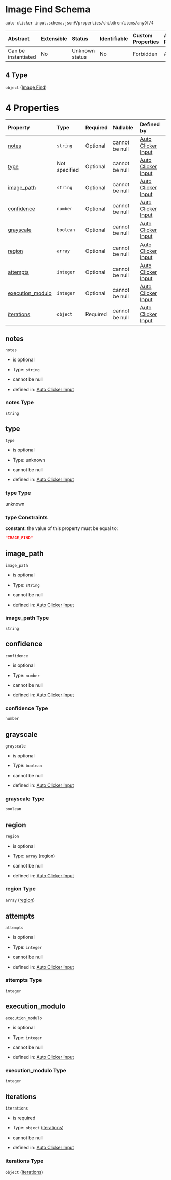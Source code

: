 # Image Find Schema

```txt
auto-clicker-input.schema.json#/properties/children/items/anyOf/4
```



| Abstract            | Extensible | Status         | Identifiable | Custom Properties | Additional Properties | Access Restrictions | Defined In                                                                                          |
| :------------------ | :--------- | :------------- | :----------- | :---------------- | :-------------------- | :------------------ | :-------------------------------------------------------------------------------------------------- |
| Can be instantiated | No         | Unknown status | No           | Forbidden         | Allowed               | none                | [auto-clicker-input.schema.json\*](../../out/auto-clicker-input.schema.json "open original schema") |

## 4 Type

`object` ([Image Find](auto-clicker-input-properties-events-items-anyof-image-find.md))

# 4 Properties

| Property                               | Type          | Required | Nullable       | Defined by                                                                                                                                                                                                       |
| :------------------------------------- | :------------ | :------- | :------------- | :--------------------------------------------------------------------------------------------------------------------------------------------------------------------------------------------------------------- |
| [notes](#notes)                        | `string`      | Optional | cannot be null | [Auto Clicker Input](auto-clicker-input-properties-events-items-anyof-image-find-properties-notes.md "auto-clicker-input.schema.json#/properties/children/items/anyOf/4/properties/notes")                       |
| [type](#type)                          | Not specified | Optional | cannot be null | [Auto Clicker Input](auto-clicker-input-properties-events-items-anyof-image-find-properties-type.md "auto-clicker-input.schema.json#/properties/children/items/anyOf/4/properties/type")                         |
| [image\_path](#image_path)             | `string`      | Optional | cannot be null | [Auto Clicker Input](auto-clicker-input-properties-events-items-anyof-image-find-properties-image_path.md "auto-clicker-input.schema.json#/properties/children/items/anyOf/4/properties/image_path")             |
| [confidence](#confidence)              | `number`      | Optional | cannot be null | [Auto Clicker Input](auto-clicker-input-properties-events-items-anyof-image-find-properties-confidence.md "auto-clicker-input.schema.json#/properties/children/items/anyOf/4/properties/confidence")             |
| [grayscale](#grayscale)                | `boolean`     | Optional | cannot be null | [Auto Clicker Input](auto-clicker-input-properties-events-items-anyof-image-find-properties-grayscale.md "auto-clicker-input.schema.json#/properties/children/items/anyOf/4/properties/grayscale")               |
| [region](#region)                      | `array`       | Optional | cannot be null | [Auto Clicker Input](auto-clicker-input-defs-region.md "auto-clicker-input.schema.json#/properties/children/items/anyOf/4/properties/region")                                                                    |
| [attempts](#attempts)                  | `integer`     | Optional | cannot be null | [Auto Clicker Input](auto-clicker-input-properties-events-items-anyof-image-find-properties-attempts.md "auto-clicker-input.schema.json#/properties/children/items/anyOf/4/properties/attempts")                 |
| [execution\_modulo](#execution_modulo) | `integer`     | Optional | cannot be null | [Auto Clicker Input](auto-clicker-input-properties-events-items-anyof-image-find-properties-execution_modulo.md "auto-clicker-input.schema.json#/properties/children/items/anyOf/4/properties/execution_modulo") |
| [iterations](#iterations)              | `object`      | Required | cannot be null | [Auto Clicker Input](auto-clicker-input-defs-iterations.md "auto-clicker-input.schema.json#/properties/children/items/anyOf/4/properties/iterations")                                                            |

## notes



`notes`

*   is optional

*   Type: `string`

*   cannot be null

*   defined in: [Auto Clicker Input](auto-clicker-input-properties-events-items-anyof-image-find-properties-notes.md "auto-clicker-input.schema.json#/properties/children/items/anyOf/4/properties/notes")

### notes Type

`string`

## type



`type`

*   is optional

*   Type: unknown

*   cannot be null

*   defined in: [Auto Clicker Input](auto-clicker-input-properties-events-items-anyof-image-find-properties-type.md "auto-clicker-input.schema.json#/properties/children/items/anyOf/4/properties/type")

### type Type

unknown

### type Constraints

**constant**: the value of this property must be equal to:

```json
"IMAGE_FIND"
```

## image\_path



`image_path`

*   is optional

*   Type: `string`

*   cannot be null

*   defined in: [Auto Clicker Input](auto-clicker-input-properties-events-items-anyof-image-find-properties-image_path.md "auto-clicker-input.schema.json#/properties/children/items/anyOf/4/properties/image_path")

### image\_path Type

`string`

## confidence



`confidence`

*   is optional

*   Type: `number`

*   cannot be null

*   defined in: [Auto Clicker Input](auto-clicker-input-properties-events-items-anyof-image-find-properties-confidence.md "auto-clicker-input.schema.json#/properties/children/items/anyOf/4/properties/confidence")

### confidence Type

`number`

## grayscale



`grayscale`

*   is optional

*   Type: `boolean`

*   cannot be null

*   defined in: [Auto Clicker Input](auto-clicker-input-properties-events-items-anyof-image-find-properties-grayscale.md "auto-clicker-input.schema.json#/properties/children/items/anyOf/4/properties/grayscale")

### grayscale Type

`boolean`

## region



`region`

*   is optional

*   Type: `array` ([region](auto-clicker-input-defs-region.md))

*   cannot be null

*   defined in: [Auto Clicker Input](auto-clicker-input-defs-region.md "auto-clicker-input.schema.json#/properties/children/items/anyOf/4/properties/region")

### region Type

`array` ([region](auto-clicker-input-defs-region.md))

## attempts



`attempts`

*   is optional

*   Type: `integer`

*   cannot be null

*   defined in: [Auto Clicker Input](auto-clicker-input-properties-events-items-anyof-image-find-properties-attempts.md "auto-clicker-input.schema.json#/properties/children/items/anyOf/4/properties/attempts")

### attempts Type

`integer`

## execution\_modulo



`execution_modulo`

*   is optional

*   Type: `integer`

*   cannot be null

*   defined in: [Auto Clicker Input](auto-clicker-input-properties-events-items-anyof-image-find-properties-execution_modulo.md "auto-clicker-input.schema.json#/properties/children/items/anyOf/4/properties/execution_modulo")

### execution\_modulo Type

`integer`

## iterations



`iterations`

*   is required

*   Type: `object` ([iterations](auto-clicker-input-defs-iterations.md))

*   cannot be null

*   defined in: [Auto Clicker Input](auto-clicker-input-defs-iterations.md "auto-clicker-input.schema.json#/properties/children/items/anyOf/4/properties/iterations")

### iterations Type

`object` ([iterations](auto-clicker-input-defs-iterations.md))
